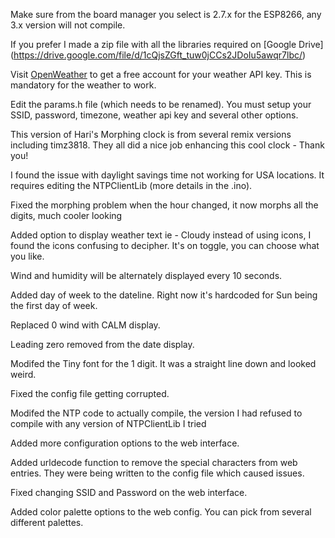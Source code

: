 Make sure from the board manager you select is 2.7.x for the ESP8266, any 3.x version will not compile.

If you prefer I made a zip file with all the libraries required on [Google Drive] (https://drive.google.com/file/d/1cQjsZGft_tuw0jCCs2JDoIu5awqr7lbc/)

Visit [OpenWeather](https://openweathermap.org/) to get a free account for your weather API key.  This is mandatory for the weather to work.  

Edit the params.h file (which needs to be renamed).  You must setup your SSID, password, timezone, weather api key and several other options.  

This version of Hari's Morphing clock is from several remix versions including timz3818. They all did a nice job enhancing this cool clock - Thank you!

I found the issue with daylight savings time not working for USA locations.  It requires editing the NTPClientLib (more details in the .ino).  

Fixed the morphing problem when the hour changed, it now morphs all the digits, much cooler looking

Added option to display weather text ie - Cloudy instead of using icons, I found the icons confusing to decipher.  It's on toggle, you can choose what you like.

Wind and humidity will be alternately displayed every 10 seconds.

Added day of week to the dateline.  Right now it's hardcoded for Sun being the first day of week.

Replaced 0 wind with CALM display.

Leading zero removed from the date display.

Modifed the Tiny font for the 1 digit.  It was a straight line down and looked weird.

Fixed the config file getting corrupted. 

Modifed the NTP code to actually compile, the version I had refused to compile with any version of NTPClientLib I tried

Added more configuration options to the web interface.

Added urldecode function to remove the special characters from web entries.  They were being written to the config file which caused issues.

Fixed changing SSID and Password on the web interface.

Added color palette options to the web config.  You can pick from several different palettes.  


